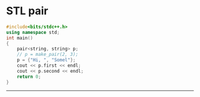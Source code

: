 # STL pair
```c++
#include<bits/stdc++.h>
using namespace std;
int main()
{
    pair<string, string> p;
    // p = make_pair(2, 3);
    p = {"Hi, ", "Somel"};
    cout << p.first << endl;
    cout << p.second << endl;
    return 0;
}
```

----------------------------------------------------------------------------------------------------------